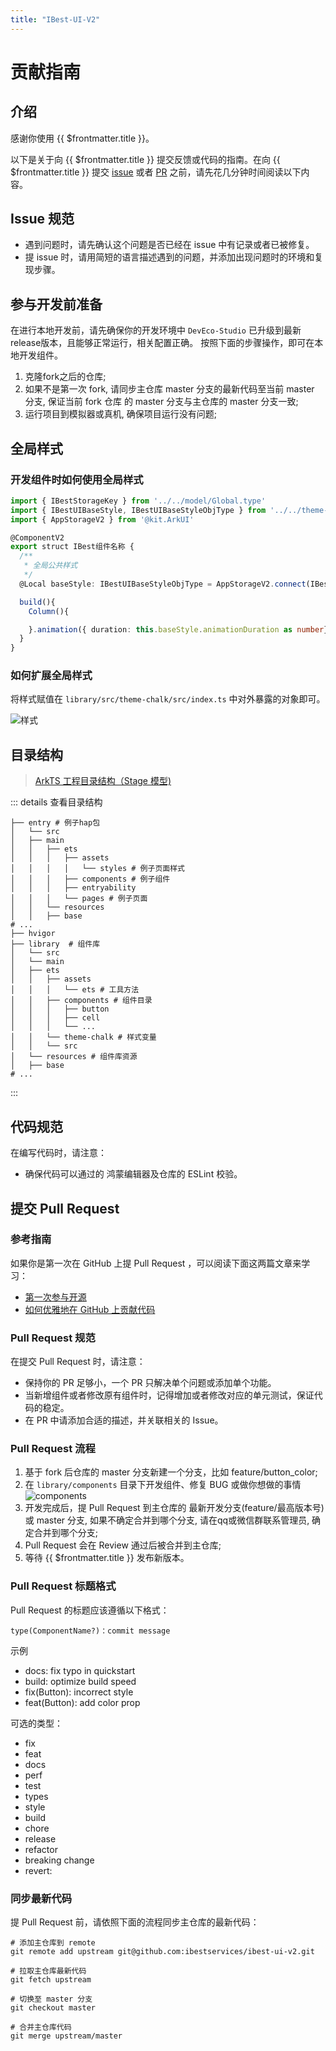 ```yaml
---
title: "IBest-UI-V2"
---
```


# 贡献指南

## 介绍

感谢你使用 {{ $frontmatter.title }}。

以下是关于向 {{ $frontmatter.title }} 提交反馈或代码的指南。在向 {{ $frontmatter.title }} 提交 [issue](https://github.com/ibestservices/ibest-ui-v2/issues) 或者 [PR](https://github.com/ibestservices/ibest-ui-v2/pulls) 之前，请先花几分钟时间阅读以下内容。

## Issue 规范

- 遇到问题时，请先确认这个问题是否已经在 issue 中有记录或者已被修复。
- 提 issue 时，请用简短的语言描述遇到的问题，并添加出现问题时的环境和复现步骤。

## 参与开发前准备

在进行本地开发前，请先确保你的开发环境中 `DevEco-Studio` 已升级到最新release版本，且能够正常运行，相关配置正确。
按照下面的步骤操作，即可在本地开发组件。

1. 克隆fork之后的仓库;
2. 如果不是第一次 fork, 请同步主仓库 master 分支的最新代码至当前 master 分支, 保证当前 fork 仓库 的 master 分支与主仓库的 master 分支一致;
3. 运行项目到模拟器或真机, 确保项目运行没有问题;

## 全局样式

### 开发组件时如何使用全局样式

```ts
import { IBestStorageKey } from '../../model/Global.type'
import { IBestUIBaseStyle, IBestUIBaseStyleObjType } from '../../theme-chalk/src/index.type'
import { AppStorageV2 } from '@kit.ArkUI'

@ComponentV2
export struct IBest组件名称 {
  /**
   * 全局公共样式
   */
  @Local baseStyle: IBestUIBaseStyleObjType = AppStorageV2.connect(IBestUIBaseStyle, IBestStorageKey.BASE_STYLE)!

  build(){
    Column(){

    }.animation({ duration: this.baseStyle.animationDuration as number})
  }
}
```

### 如何扩展全局样式

将样式赋值在 `library/src/theme-chalk/src/index.ts` 中对外暴露的对象即可。

![样式](./images/styles.png)

## 目录结构

> [ArkTS 工程目录结构（Stage 模型)](https://developer.huawei.com/consumer/cn/doc/harmonyos-guides-V5/start-with-ets-stage-V5#arkts%E5%B7%A5%E7%A8%8B%E7%9B%AE%E5%BD%95%E7%BB%93%E6%9E%84stage%E6%A8%A1%E5%9E%8B)

::: details 查看目录结构

```shell
├── entry # 例子hap包
│   └── src
│   ├── main
│   │   ├── ets
│   │   │   ├── assets
│   │   │   │   └── styles # 例子页面样式
│   │   │   ├── components # 例子组件
│   │   │   ├── entryability
│   │   │   └── pages # 例子页面
│   │   └── resources
│   │   ├── base
# ...
├── hvigor
├── library  # 组件库
│   └── src
│   └── main
│   ├── ets
│   │   ├── assets
│   │   │   └── ets # 工具方法
│   │   ├── components # 组件目录
│   │   │   ├── button
│   │   │   ├── cell
│   │   │   └── ...
│   │   └── theme-chalk # 样式变量
│   │   └── src
│   └── resources # 组件库资源
│   ├── base
# ...

```

:::

## 代码规范

在编写代码时，请注意：

- 确保代码可以通过的 鸿蒙编辑器及仓库的 ESLint 校验。

## 提交 Pull Request

### 参考指南

如果你是第一次在 GitHub 上提 Pull Request ，可以阅读下面这两篇文章来学习：

- [第一次参与开源](https://github.com/firstcontributions/first-contributions/blob/main/translations/README.zh-cn.md)
- [如何优雅地在 GitHub 上贡献代码](https://segmentfault.com/a/1190000000736629)

### Pull Request 规范

在提交 Pull Request 时，请注意：

- 保持你的 PR 足够小，一个 PR 只解决单个问题或添加单个功能。
- 当新增组件或者修改原有组件时，记得增加或者修改对应的单元测试，保证代码的稳定。
- 在 PR 中请添加合适的描述，并关联相关的 Issue。

### Pull Request 流程

1. 基于 fork 后仓库的 master 分支新建一个分支，比如 feature/button_color;
2. 在 `library/components` 目录下开发组件、修复 BUG 或做你想做的事情
   ![components](./images/components.png)
3. 开发完成后，提 Pull Request 到主仓库的 最新开发分支(feature/最高版本号) 或 master 分支, 如果不确定合并到哪个分支, 请在qq或微信群联系管理员, 确定合并到哪个分支;
4. Pull Request 会在 Review 通过后被合并到主仓库;
5. 等待 {{ $frontmatter.title }} 发布新版本。

### Pull Request 标题格式

Pull Request 的标题应该遵循以下格式：

```shell
type(ComponentName?)：commit message
```

示例

- docs: fix typo in quickstart
- build: optimize build speed
- fix(Button): incorrect style
- feat(Button): add color prop

可选的类型：

- fix
- feat
- docs
- perf
- test
- types
- style
- build
- chore
- release
- refactor
- breaking change
- revert:

### 同步最新代码

提 Pull Request 前，请依照下面的流程同步主仓库的最新代码：

```shell
# 添加主仓库到 remote
git remote add upstream git@github.com:ibestservices/ibest-ui-v2.git

# 拉取主仓库最新代码
git fetch upstream

# 切换至 master 分支
git checkout master

# 合并主仓库代码
git merge upstream/master
```